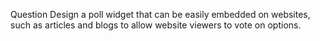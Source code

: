 Question
Design a poll widget that can be easily embedded on websites, such as articles and blogs to allow website viewers to vote on options.
